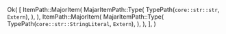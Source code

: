 Ok(
    [
        ItemPath::MajorItem(
            MajarItemPath::Type(
                TypePath(`core::str::str`, `Extern`),
            ),
        ),
        ItemPath::MajorItem(
            MajarItemPath::Type(
                TypePath(`core::str::StringLiteral`, `Extern`),
            ),
        ),
    ],
)